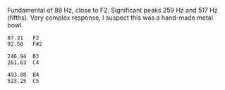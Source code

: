 Fundamental of 89 Hz, close to F2. Significant peaks 259 Hz and 517 Hz (fifths).
Very complex response, I suspect this was a hand-made metal bowl.

```
87.31	F2
92.50	F#2

246.94	B3
261.63	C4

493.88	B4
523.25	C5
```
